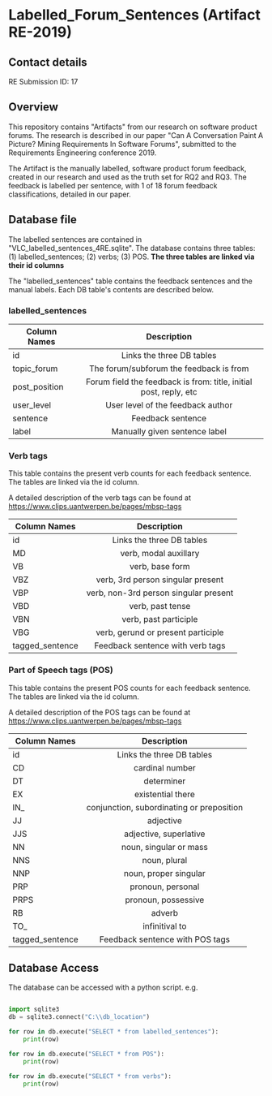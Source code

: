 # Labelled_Forum_Sentences (Artifact RE-2019)
## Contact details

RE Submission ID: 17

## Overview
This repository contains "Artifacts" from our research on software product forums. The research is described in our paper "Can A Conversation Paint A Picture? Mining Requirements In Software Forums", submitted to the Requirements Engineering conference 2019.

The Artifact is the manually labelled, software product forum feedback, created in our research and used as the truth set for RQ2 and RQ3. The feedback is labelled per sentence, with 1 of 18 forum feedback classifications, detailed in our paper. 

## Database file

The labelled sentences are contained in "VLC_labelled_sentences_4RE.sqlite". The database contains three tables: (1) labelled_sentences; (2) verbs; (3) POS. **The three tables are linked via their id columns**

The "labelled_sentences" table contains the feedback sentences and the manual labels.
Each DB table's contents are described below.

### labelled_sentences

| Column Names  | Description           | 
| ------------- |:-------------:| 
| id     | Links the three DB tables | 
| topic_forum   | The forum/subforum the feedback is from     | 
| post_position | Forum field the feedback is from: title, initial post, reply, etc      | 
| user_level     | User level of the feedback author | 
| sentence   | Feedback sentence      | 
|label | Manually given sentence label      | 

### Verb tags

This table contains the present verb counts for each feedback sentence. The tables are linked via the id column.

A detailed description of the verb tags can be found at https://www.clips.uantwerpen.be/pages/mbsp-tags

| Column Names  | Description           |
| ------------- |:-------------:| 
| id     | Links the three DB tables | 
| MD |  verb, modal auxillary  | 
| VB |  verb, base form   | 
| VBZ |  verb, 3rd person singular present   | 
| VBP |  verb, non-3rd person singular present  | 
| VBD |  verb, past tense   | 
| VBN |  verb, past participle  | 
| VBG |  verb, gerund or present participle  | 
| tagged_sentence |  Feedback sentence with verb tags   | 


### Part of Speech tags (POS)

This table contains the present POS counts for each feedback sentence. The tables are linked via the id column.

A detailed description of the POS tags can be found at https://www.clips.uantwerpen.be/pages/mbsp-tags

| Column Names  | Description           | 
| ------------- |:-------------:| 
| id     | Links the three DB tables | 
| CD | cardinal number  | 
| DT | determiner   | 
| EX | existential there | 
| IN_ | conjunction, subordinating or preposition | 
| JJ | adjective | 
| JJS | adjective, superlative | 
| NN | noun, singular or mass    | 
| NNS | noun, plural | 
| NNP | noun, proper singular    | 
| PRP | pronoun, personal   | 
| PRPS | pronoun, possessive   | 
| RB | adverb   | 
| TO_ | infinitival to   | 
| tagged_sentence |  Feedback sentence with POS tags   | 

## Database Access
The database can be accessed with a python script. e.g.

```python

import sqlite3
db = sqlite3.connect("C:\\db_location")

for row in db.execute("SELECT * from labelled_sentences"):
    print(row)

for row in db.execute("SELECT * from POS"):
    print(row)
    
for row in db.execute("SELECT * from verbs"):
    print(row)


```
